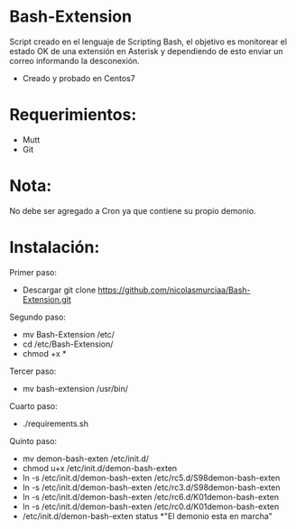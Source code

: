 # Bash-Extension
Script creado en el lenguaje de Scripting Bash, el objetivo es monitorear el estado OK de una extensión en Asterisk y dependiendo de esto enviar un correo informando la desconexión.

- Creado y probado en Centos7


# Requerimientos:

- Mutt
- Git

# Nota:
No debe ser agregado a Cron ya que contiene su propio demonio.

# Instalación:

Primer paso:
- Descargar git clone https://github.com/nicolasmurciaa/Bash-Extension.git

Segundo paso:
- mv Bash-Extension /etc/
- cd /etc/Bash-Extension/
- chmod +x *

Tercer paso:
- mv bash-extension /usr/bin/

Cuarto paso:
- ./requirements.sh

Quinto paso:
- mv demon-bash-exten /etc/init.d/
- chmod u+x /etc/init.d/demon-bash-exten 
- ln -s /etc/init.d/demon-bash-exten /etc/rc5.d/S98demon-bash-exten
- ln -s /etc/init.d/demon-bash-exten /etc/rc3.d/S98demon-bash-exten
- ln -s /etc/init.d/demon-bash-exten /etc/rc6.d/K01demon-bash-exten
- ln -s /etc/init.d/demon-bash-exten /etc/rc0.d/K01demon-bash-exten
- /etc/init.d/demon-bash-exten status
  *"El demonio  esta en marcha"


